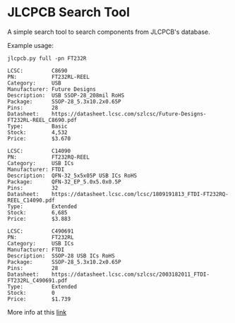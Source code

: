 # JLCPCB Search Tool

A simple search tool to search components from JLCPCB's database.

Example usage:

```
jlcpcb.py full -pn FT232R
```

```
LCSC:         C8690
PN:           FT232RL-REEL
Category:     USB
Manufacturer: Future Designs
Description:  USB SSOP-28_208mil RoHS
Package:      SSOP-28_5.3x10.2x0.65P
Pins:         28
Datasheet:    https://datasheet.lcsc.com/szlcsc/Future-Designs-FT232RL-REEL_C8690.pdf
Type:         Basic
Stock:        4,532
Price:        $3.670

LCSC:         C14090
PN:           FT232RQ-REEL
Category:     USB ICs
Manufacturer: FTDI
Description:  QFN-32_5x5x05P USB ICs RoHS
Package:      QFN-32_EP_5.0x5.0x0.5P
Pins:         32
Datasheet:    https://datasheet.lcsc.com/lcsc/1809191813_FTDI-FT232RQ-REEL_C14090.pdf
Type:         Extended
Stock:        6,685
Price:        $3.883

LCSC:         C490691
PN:           FT232RL
Category:     USB ICs
Manufacturer: FTDI
Description:  SSOP-28 USB ICs RoHS
Package:      SSOP-28_5.3x10.2x0.65P
Pins:         28
Datasheet:    https://datasheet.lcsc.com/szlcsc/2003182011_FTDI-FT232RL_C490691.pdf
Type:         Extended
Stock:        0
Price:        $1.739
```

More info at this [link](https://therandomwalk.org/wp/jlcpb-component-search-tool/)